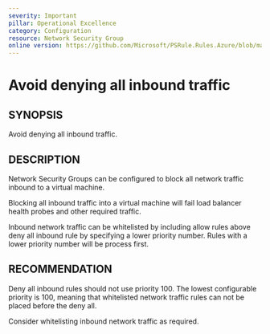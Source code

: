 ```yaml
---
severity: Important
pillar: Operational Excellence
category: Configuration
resource: Network Security Group
online version: https://github.com/Microsoft/PSRule.Rules.Azure/blob/main/docs/rules/en/Azure.NSG.DenyAllInbound.md
---
```


# Avoid denying all inbound traffic

## SYNOPSIS

Avoid denying all inbound traffic.

## DESCRIPTION

Network Security Groups can be configured to block all network traffic inbound to a virtual machine.

Blocking all inbound traffic into a virtual machine will fail load balancer health probes and other required traffic.

Inbound network traffic can be whitelisted by including allow rules above deny all inbound rule by specifying a lower priority number.
Rules with a lower priority number will be process first.

## RECOMMENDATION

Deny all inbound rules should not use priority 100.
The lowest configurable priority is 100, meaning that whitelisted network traffic rules can not be placed before the deny all.

Consider whitelisting inbound network traffic as required.

